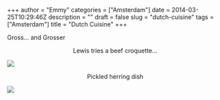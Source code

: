 +++
author = "Emmy"
categories = ["Amsterdam"]
date = 2014-03-25T10:29:46Z
description = ""
draft = false
slug = "dutch-cuisine"
tags = ["Amsterdam"]
title = "Dutch Cuisine"
+++


Gross... and Grosser

<center>Lewis tries a beef croquette...</center>

[![](/images/2014/03/2014-03-18-12.29.38-224x300.jpg)](/images/2014/03/2014-03-18-12.29.38.jpg)

<center>Pickled herring dish</center>

[![](/images/2014/03/herring-dish-e1395742449577-300x224.jpg)](/images/2014/03/herring-dish-e1395742449577.jpg)

